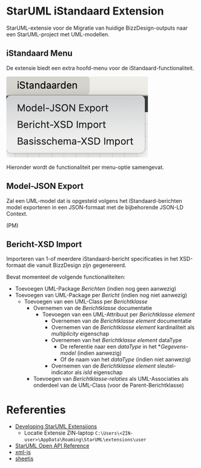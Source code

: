 # StarUML iStandaard Extension

StarUML-extensie voor de Migratie van huidige BizzDesign-outputs naar een StarUML-project met UML-modellen.

## iStandaard Menu

De extensie biedt een extra hoofd-menu voor de iStandaard-functionaliteit.

![iStandaard-menu](./assets/istd-menu.png)

Hieronder wordt de functionaliteit per menu-optie samengevat.

## Model-JSON Export

Zal een UML-model dat is opgesteld volgens het iStandaard-berichten model exporteren in een JSON-formaat met de bijbehorende JSON-LD Context.

(PM)

## Bericht-XSD Import

Importeren van 1-of meerdere iStandaard-bericht specificaties in het XSD-formaat die vanuit BizzDesign zijn gegenereerd.

Bevat momenteel de volgende functionaliteiten:
- Toevoegen UML-Package *Berichten* (indien nog geen aanwezig)
- Toevoegen van UML-Package per *Bericht* (indien nog niet aanwezig)
  - Toevoegen van een UML-Class per *Berichtklasse*
    - Overnemen van de *Berichtklasse* documentatie
      - Toevoegen van een UML-Attribuut per *Berichtklasse element*
        - Overnemen van de *Berichtklasse element* documentatie
        - Overnemen van de *Berichtklasse element* kardinaliteit als *multiplicity* eigenschap
        - Overnemen van het *Berichtklasse element* dataType
          - De referentie naar een *dataType* in het **Gegevens-model* (indien aanwezig)
          - Of de naam van het *dataType* (indien niet aanwezig)
        - Overnemen van de *Berichtklasse element* sleutel-indicator als *isId* eigenschap
    - Toevoegen van *Berichtklasse-relaties* als UML-Associaties als onderdeel van de UML-Class (voor de Parent-Berichtklasse)


# Referenties
- [Developing StarUML Extensiions](https://docs.staruml.io/developing-extensions)
  - Locatie Extensie ZIN-laptop `C:\Users\<ZIN-user>\AppData\Roaming\StarUML\extensions\user`
- [StarUML Open API Reference](https://files.staruml.io/api-docs/6.0.0/api/index.html)
- [xml-js](https://github.com/nashwaan/xml-js)
- [sheetjs](https://docs.sheetjs.com/docs)
